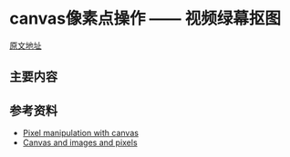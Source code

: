 # canvas像素点操作 —— 视频绿幕抠图

[原文地址](https://denzel.netlify.com/html/canvas_video_green_screen_cutout.html)

## 主要内容


## 参考资料
- [Pixel manipulation with canvas](https://developer.mozilla.org/en-US/docs/Web/API/Canvas_API/Tutorial/Pixel_manipulation_with_canvas)
- [Canvas and images and pixels](https://codepo8.github.io/canvas-images-and-pixels/)